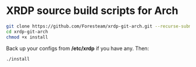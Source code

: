 # XRDP source build scripts for Arch

```bash
git clone https://github.com/Foresteam/xrdp-git-arch.git --recurse-submodules
cd xrdp-git-arch
chmod +x install
```
Back up your configs from **/etc/xrdp** if you have any. Then:
```bash
./install
```